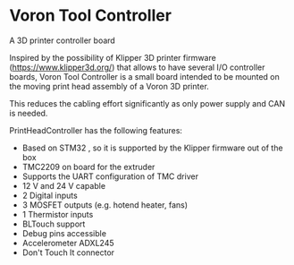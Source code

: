 # Voron Tool Controller
A 3D printer controller board

Inspired by the possibility of Klipper 3D printer firmware (https://www.klipper3d.org/) that allows to have several I/O controller boards, Voron Tool Controller is a small board intended to be mounted on the moving print head assembly of a Voron 3D printer.

This reduces the cabling effort significantly as only power supply and CAN is needed.

PrintHeadController has the following features:
* Based on STM32 , so it is supported by the Klipper firmware out of the box
* TMC2209 on board for the extruder
* Supports the UART configuration of TMC driver
* 12 V and 24 V capable
* 2 Digital inputs
* 3 MOSFET outputs (e.g. hotend heater, fans)
* 1 Thermistor inputs
* BLTouch support
* Debug pins accessible
* Accelerometer ADXL245
* Don't Touch It connector
